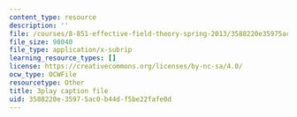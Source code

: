 ```yaml
---
content_type: resource
description: ''
file: /courses/8-851-effective-field-theory-spring-2013/3588220e35975ac0b44df5be22fafe0d_zd9aU90WzV8.vtt
file_size: 98040
file_type: application/x-subrip
learning_resource_types: []
license: https://creativecommons.org/licenses/by-nc-sa/4.0/
ocw_type: OCWFile
resourcetype: Other
title: 3play caption file
uid: 3588220e-3597-5ac0-b44d-f5be22fafe0d
---
```

